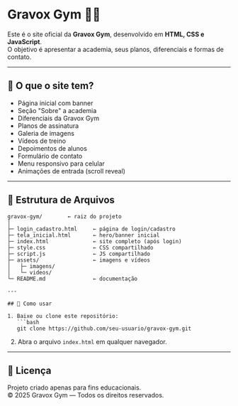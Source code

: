 # Gravox Gym 🏋️‍♂️

Este é o site oficial da **Gravox Gym**, desenvolvido em **HTML, CSS e JavaScript**.  
O objetivo é apresentar a academia, seus planos, diferenciais e formas de contato.

---

## 📌 O que o site tem?

- Página inicial com banner
- Seção "Sobre" a academia
- Diferenciais da Gravox Gym
- Planos de assinatura
- Galeria de imagens
- Vídeos de treino
- Depoimentos de alunos
- Formulário de contato
- Menu responsivo para celular
- Animações de entrada (scroll reveal)

---

## 📂 Estrutura de Arquivos

```
gravox-gym/        ← raiz do projeto
│
├─ login_cadastro.html     ← página de login/cadastro
├─ tela_inicial.html       ← hero/banner inicial
├─ index.html              ← site completo (após login)
├─ style.css               ← CSS compartilhado
├─ script.js               ← JS compartilhado
├─ assets/                 ← imagens e vídeos
│   ├─ imagens/
│   └─ videos/
└─ README.md               ← documentação

---

## 🚀 Como usar

1. Baixe ou clone este repositório:
   ```bash
   git clone https://github.com/seu-usuario/gravox-gym.git
   ```

2. Abra o arquivo `index.html` em qualquer navegador.

---

## 📄 Licença

Projeto criado apenas para fins educacionais.  
© 2025 Gravox Gym — Todos os direitos reservados.
